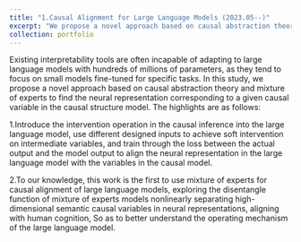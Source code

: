 ```yaml
---
title: "1.Causal Alignment for Large Language Models (2023.05--)"
excerpt: "We propose a novel approach based on causal abstraction theory and mixture of experts to find the neural representation corresponding to a given causal variable in the causal structure model."
collection: portfolio
---
```


Existing interpretability tools are often incapable of adapting to large language models with hundreds of millions of parameters, as they tend to focus on small models fine-tuned for specific tasks. In this study, we propose a novel approach based on causal abstraction theory and mixture of experts to find the neural representation corresponding to a given causal variable in the causal structure model. The highlights are as follows:

1.Introduce the intervention operation in the causal inference into the large language model, use different designed inputs to achieve soft intervention on intermediate variables, and train through the loss between the actual output and the model output to align the neural representation in the large language model with the variables in the causal model.

2.To our knowledge, this work is the first to use mixture of experts for causal alignment of large language models, exploring the disentangle function of mixture of experts models nonlinearly separating high-dimensional semantic causal variables in neural representations, aligning with human cognition, So as to better understand the operating mechanism of the large language model.
